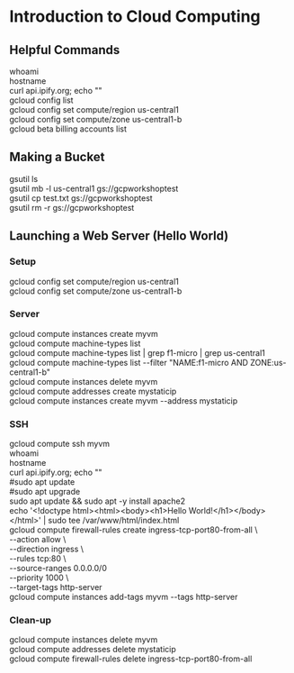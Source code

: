 # Introduction to Cloud Computing 

## Helpful Commands 

whoami  
hostname  
curl api.ipify.org; echo ""  
gcloud config list  
gcloud config set compute/region us-central1  
gcloud config set compute/zone us-central1-b  
gcloud beta billing accounts list  

## Making a Bucket

gsutil ls  
gsutil mb -l us-central1 gs://gcpworkshoptest  
gsutil cp test.txt gs://gcpworkshoptest  
gsutil rm -r gs://gcpworkshoptest  

## Launching a Web Server (Hello World)

### Setup 

gcloud config set compute/region us-central1  
gcloud config set compute/zone us-central1-b  

### Server

gcloud compute instances create myvm  
gcloud compute machine-types list  
gcloud compute machine-types list | grep f1-micro | grep us-central1  
gcloud compute machine-types list --filter "NAME:f1-micro AND ZONE:us-central1-b"  
gcloud compute instances delete myvm  
gcloud compute addresses create mystaticip  
gcloud compute instances create myvm --address mystaticip   
 
### SSH

gcloud compute ssh myvm  
whoami  
hostname  
curl api.ipify.org; echo ""  
#sudo apt update  
#sudo apt upgrade  
sudo apt update && sudo apt -y install apache2  
echo '\<!doctype html\>\<html\>\<body\>\<h1\>Hello World!\</h1\>\</body\>\</html\>' | sudo tee /var/www/html/index.html  
gcloud compute firewall-rules create ingress-tcp-port80-from-all \  
    --action allow \  
    --direction ingress \  
    --rules tcp:80 \  
    --source-ranges 0.0.0.0/0 \
    --priority 1000 \  
    --target-tags http-server  
gcloud compute instances add-tags myvm --tags http-server  

### Clean-up 

gcloud compute instances delete myvm  
gcloud compute addresses delete mystaticip  
gcloud compute firewall-rules delete ingress-tcp-port80-from-all   
